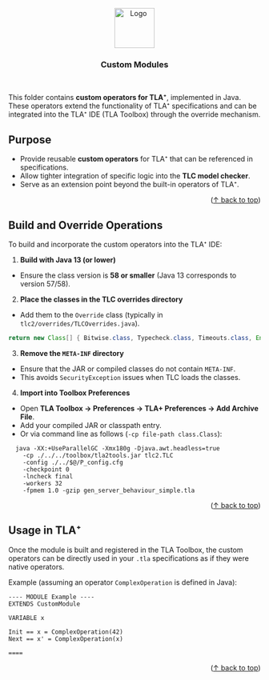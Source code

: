 <a id="readme-top"></a>
<a id="readme-top"></a>
<div align="center">
  <a href="https://github.com/othneildrew/Best-README-Template">
    <img src="images/logo.png" alt="Logo" width="80" height="80">
  </a>
  <h3 align="center">Custom Modules</h3>
<p><br /></p>
</div>

This folder contains **custom operators for TLA⁺**, implemented in Java. These operators extend the functionality of TLA⁺ specifications and can be integrated into the TLA⁺ IDE (TLA Toolbox) through the override mechanism.  

## Purpose
- Provide reusable **custom operators** for TLA⁺ that can be referenced in specifications.  
- Allow tighter integration of specific logic into the **TLC model checker**.  
- Serve as an extension point beyond the built-in operators of TLA⁺.  
<p align="right">(<a href="#readme-top">↑ back to top</a>)</p>

## Build and Override Operations

To build and incorporate the custom operators into the TLA⁺ IDE:

1. **Build with Java 13 (or lower)**  
  - Ensure the class version is **58 or smaller** (Java 13 corresponds to version 57/58).

2. **Place the classes in the TLC overrides directory**  
  - Add them to the `Override` class (typically in `tlc2/overrides/TLCOverrides.java`).  
  ```Java
  return new Class[] { Bitwise.class, Typecheck.class, Timeouts.class, Encoder.class };
  ```

3. **Remove the `META-INF` directory**  
  - Ensure that the JAR or compiled classes do not contain `META-INF`.  
  - This avoids `SecurityException` issues when TLC loads the classes.  

4. **Import into Toolbox Preferences**  
  - Open **TLA Toolbox → Preferences → TLA+ Preferences → Add Archive File**.  
  - Add your compiled JAR or classpath entry.  
  - Or via command line as follows (```-cp file-path class.Class```):
  ```shell
    java -XX:+UseParallelGC -Xmx180g -Djava.awt.headless=true 
      -cp ./../../toolbox/tla2tools.jar tlc2.TLC 
      -config ./../$@/P_config.cfg 
      -checkpoint 0 
      -lncheck final 
      -workers 32 
      -fpmem 1.0 -gzip gen_server_behaviour_simple.tla
   ```
<p align="right">(<a href="#readme-top">↑ back to top</a>)</p>

## Usage in TLA⁺
Once the module is built and registered in the TLA Toolbox, the custom operators can be directly used in your `.tla` specifications as if they were native operators. 

Example (assuming an operator `ComplexOperation` is defined in Java):  
```tla
---- MODULE Example ----
EXTENDS CustomModule

VARIABLE x

Init == x = ComplexOperation(42)
Next == x' = ComplexOperation(x)

==== 
```
<p align="right">(<a href="#readme-top">↑ back to top</a>)</p>
